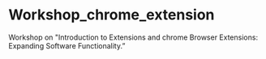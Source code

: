 # Workshop_chrome_extension
Workshop on "Introduction to Extensions and chrome Browser Extensions: Expanding Software Functionality.” 
